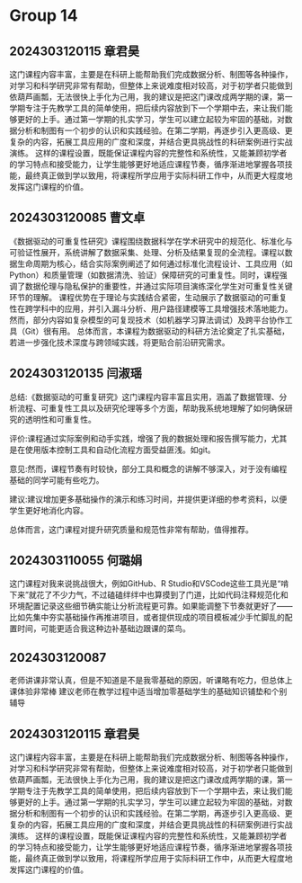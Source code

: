 # Group 14

## 2024303120115 章君昊
这门课程内容丰富，主要是在科研上能帮助我们完成数据分析、制图等各种操作，对学习和科学研究非常有帮助，但整体上来说难度相对较高，对于初学者只能做到依葫芦画瓢，无法很快上手化为己用，我的建议是把这门课改成两学期的课，第一学期专注于先教学工具的简单使用，把后续内容放到下一个学期中去，来让我们能够更好的上手。通过第一学期的扎实学习，学生可以建立起较为牢固的基础，对数据分析和制图有一个初步的认识和实践经验。在第二学期，再逐步引入更高级、更复杂的内容，拓展工具应用的广度和深度，并结合更具挑战性的科研案例进行实战演练。 这样的课程设置，既能保证课程内容的完整性和系统性，又能兼顾初学者的学习特点和接受能力，让学生能够更好地适应课程节奏，循序渐进地掌握各项技能，最终真正做到学以致用，将课程所学应用于实际科研工作中，从而更大程度地发挥这门课程的价值。

## 2024303120085 曹文卓

《数据驱动的可重复性研究》课程围绕数据科学在学术研究中的规范化、标准化与可验证性展开，系统讲解了数据采集、处理、分析及结果复现的全流程。课程以数据生命周期为核心，结合实际案例阐述了如何通过标准化流程设计、工具应用（如Python）和质量管理（如数据清洗、验证）保障研究的可重复性。同时，课程强调了数据伦理与隐私保护的重要性，并通过实际项目演练深化学生对可重复性关键环节的理解。
课程优势在于理论与实践结合紧密，生动展示了数据驱动的可重复性在跨学科中的应用，并引入漏斗分析、用户路径建模等工具增强技术落地能力。然而，部分内容如复杂模型的可复现技术（如机器学习算法调试）及跨平台协作工具（Git）很有用。
总体而言，本课程为数据驱动的科研方法论奠定了扎实基础，若进一步强化技术深度与跨领域实践，将更贴合前沿研究需求。

## 2024303120135 闫淑瑶

总结:《数据驱动的可重复研究》这门课程内容丰富且实用，涵盖了数据管理、分析流程、可重复性工具以及研究伦理等多个方面，帮助我系统地理解了如何确保研究的透明性和可重复性。

评价:课程通过实际案例和动手实践，增强了我的数据处理和报告撰写能力，尤其是在使用版本控制工具和自动化流程方面受益匪浅。如git。

意见:然而，课程节奏有时较快，部分工具和概念的讲解不够深入，对于没有编程基础的同学可能有些吃力。

建议:建议增加更多基础操作的演示和练习时间，并提供更详细的参考资料，以便学生更好地消化内容。

总体而言，这门课程对提升研究质量和规范性非常有帮助，值得推荐。

## 2024303110055 何璐娟

这门课程对我来说挑战很大，例如GitHub、R Studio和VSCode这些工具光是“啃下来”就花了不少力气，不过磕磕绊绊中也算摸到了门道，比如代码注释规范化和环境配置记录这些细节确实能让分析流程更可靠。如果能调整下节奏就更好了——比如先集中夯实基础操作再推进项目，或者提供现成的项目模板减少手忙脚乱的配置时间，可能更适合我这种边补基础边跟课的菜鸟。

## 2024303120087

老师讲课非常认真，但是不知道是不是我零基础的原因，听课略有吃力，但总体上课体验非常棒
建议老师在教学过程中适当增加零基础学生的基础知识铺垫和个别辅导

## 2024303120115 章君昊

这门课程内容丰富，主要是在科研上能帮助我们完成数据分析、制图等各种操作，对学习和科学研究非常有帮助，但整体上来说难度相对较高，对于初学者只能做到依葫芦画瓢，无法很快上手化为己用，我的建议是把这门课改成两学期的课，第一学期专注于先教学工具的简单使用，把后续内容放到下一个学期中去，来让我们能够更好的上手。通过第一学期的扎实学习，学生可以建立起较为牢固的基础，对数据分析和制图有一个初步的认识和实践经验。在第二学期，再逐步引入更高级、更复杂的内容，拓展工具应用的广度和深度，并结合更具挑战性的科研案例进行实战演练。 这样的课程设置，既能保证课程内容的完整性和系统性，又能兼顾初学者的学习特点和接受能力，让学生能够更好地适应课程节奏，循序渐进地掌握各项技能，最终真正做到学以致用，将课程所学应用于实际科研工作中，从而更大程度地发挥这门课程的价值。
